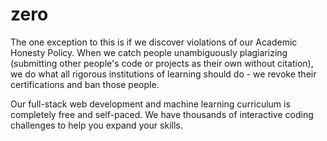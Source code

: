 # zero
The one exception to this is if we discover violations of our Academic Honesty Policy. When we catch people unambiguously plagiarizing (submitting other people's code or projects as their own without citation), we do what all rigorous institutions of learning should do - we revoke their certifications and ban those people.

Our full-stack web development and machine learning curriculum is completely free and self-paced. We have thousands of interactive coding challenges to help you expand your skills.
